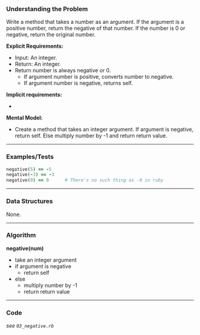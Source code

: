 ### Understanding the Problem
Write a method that takes a number as an argument. If the argument is a positive number, return the negative of that number. If the number is 0 or negative, return the original number.

**Explicit Requirements:**

- Input: An integer.
- Return: An integer.
- Return number is always negative or 0.
  - If argument number is positive, converts number to negative.
  - If argument number is negative, returns self.

**Implicit requirements:**

- 

**Mental Model:**

- Create a method that takes an integer argument.  If argument is negative, return self.  Else multiply number by -1 and return return value.

---
### Examples/Tests
```ruby
negative(5) == -5
negative(-3) == -3
negative(0) == 0      # There's no such thing as -0 in ruby
```
---
### Data Structures
None.

---
### Algorithm
**negative(num)**
- take an integer argument
- if argument is negative
  - return self
- else
  - multiply number by -1
  - return return value

---
### Code
*see `03_negative.rb`*
